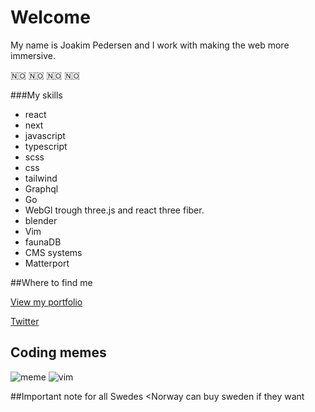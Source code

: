 
# Welcome

My name is Joakim Pedersen and I work with making the web more immersive. 

🇳🇴 🇳🇴 🇳🇴 🇳🇴 

###My skills

- react
- next
- javascript
- typescript
- scss
- css
- tailwind
- Graphql
- Go
- WebGl trough three.js and react three fiber.
- blender
- Vim
- faunaDB
- CMS systems
- Matterport

##Where to find me

[View my portfolio](https://pedersen.codes/)

[Twitter](https://twitter.com/devJoakim)

## Coding memes
![meme](https://i.redd.it/6flrsbbukmn91.jpg)
![vim](https://camo.githubusercontent.com/091db1f1b66e926f243d07583576fa74292a133f493e709dfa98b50edc577f27/68747470733a2f2f692e726564642e69742f6175716d67743462387a6d31312e706e67)

##Important note for all Swedes
<Norway can buy sweden if they want
